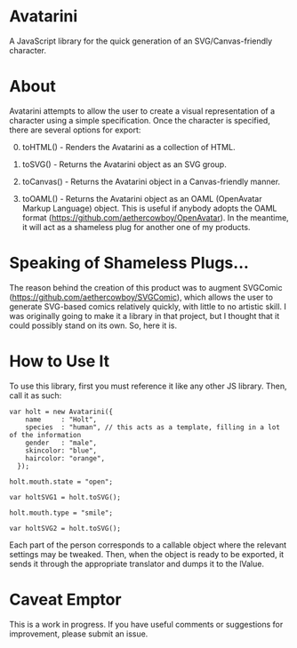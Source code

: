 Avatarini
=========

A JavaScript library for the quick generation of an SVG/Canvas-friendly character.

About
=====

Avatarini attempts to allow the user to create a visual representation of a character using a simple specification.
Once the character is specified, there are several options for export:

0. toHTML() - Renders the Avatarini as a collection of HTML.

1. toSVG() - Returns the Avatarini object as an SVG group.

2. toCanvas() - Returns the Avatarini object in a Canvas-friendly manner.

3. toOAML() - Returns the Avatarini object as an OAML (OpenAvatar Markup Language) object. This is useful if anybody 
adopts the OAML format (https://github.com/aethercowboy/OpenAvatar). In the meantime, it will act as a shameless plug
for another one of my products.

Speaking of Shameless Plugs...
==============================

The reason behind the creation of this product was to augment SVGComic (https://github.com/aethercowboy/SVGComic), which
allows the user to generate SVG-based comics relatively quickly, with little to no artistic skill. I was originally 
going to make it a library in that project, but I thought that it could possibly stand on its own. So, here it is.

How to Use It
=============

To use this library, first you must reference it like any other JS library. Then, call it as such:

    var holt = new Avatarini({
        name     : "Holt",
        species  : "human", // this acts as a template, filling in a lot of the information
        gender   : "male",
        skincolor: "blue",
        haircolor: "orange",
      });
    
    holt.mouth.state = "open";
    
    var holtSVG1 = holt.toSVG();
    
    holt.mouth.type = "smile";
    
    var holtSVG2 = holt.toSVG();

Each part of the person corresponds to a callable object where the relevant settings may be tweaked. Then, when the 
object is ready to be exported, it sends it through the appropriate translator and dumps it to the lValue.

Caveat Emptor
=============

This is a work in progress. If you have useful comments or suggestions for improvement, please submit an issue.